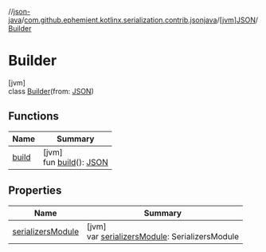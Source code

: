//[json-java](../../../../index.md)/[com.github.ephemient.kotlinx.serialization.contrib.jsonjava](../../index.md)/[[jvm]JSON](../index.md)/[Builder](index.md)

# Builder

[jvm]\
class [Builder](index.md)(from: [JSON](../index.md))

## Functions

| Name | Summary |
|---|---|
| [build](build.md) | [jvm]<br>fun [build](build.md)(): [JSON](../index.md) |

## Properties

| Name | Summary |
|---|---|
| [serializersModule](serializers-module.md) | [jvm]<br>var [serializersModule](serializers-module.md): SerializersModule |

